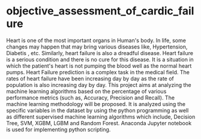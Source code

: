 # objective_assessment_of_cardic_failure
Heart is one of the most important organs in Human's body. In life, some changes may happen that may bring various diseases like, Hypertension, Diabetis , etc. Similarly, heart failure is also a dreadful disease. Heart failure is a serious condition and there is no cure for this disease. It is a situation in which the patient's heart is not pumping the blood well as the normal heart pumps. Heart Failure prediction is a complex task in the medical field. The rates of heart failure have been increasing day by day as the rate of population is also increasing day by day. This project aims at analyzing the machine learning algorithms based on the percentage of various performance metrics (such as, Accuracy, Precision and Recall). The machine learning methodology will be proposed. It is analyzed using the specific variables in the dataset by using the python programming as well as different supervised machine learning algorithms which include, Decision Tree, SVM, XGBM, LGBM and Random Forest. Anaconda Jupyter notebook is used for implementing python scripting.
